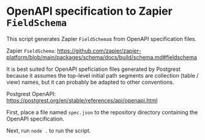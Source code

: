 # OpenAPI specification to Zapier `FieldSchema`

This script generates Zapier `FieldSchema`s from OpenAPI specification files.

Zapier `FieldSchema`:
https://github.com/zapier/zapier-platform/blob/main/packages/schema/docs/build/schema.md#fieldschema

It is best suited for OpenAPI speficiation files generated by Postgrest because
it assumes the top-level initial path segments are collection (table / view)
names, but it can probably be adapted to other conventions.

Postgrest OpenAPI:
https://postgrest.org/en/stable/references/api/openapi.html

First, place a file named `spec.json` to the repository directory containing the
OpenAPI specification.

Next, run `node .` to run the script.
